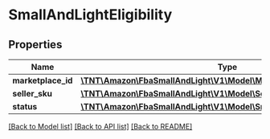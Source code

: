 # SmallAndLightEligibility

## Properties
Name | Type | Description | Notes
------------ | ------------- | ------------- | -------------
**marketplace_id** | [**\TNT\Amazon\FbaSmallAndLight\V1\Model\MarketplaceId**](MarketplaceId.md) |  | 
**seller_sku** | [**\TNT\Amazon\FbaSmallAndLight\V1\Model\SellerSKU**](SellerSKU.md) |  | 
**status** | [**\TNT\Amazon\FbaSmallAndLight\V1\Model\SmallAndLightEligibilityStatus**](SmallAndLightEligibilityStatus.md) |  | 

[[Back to Model list]](../README.md#documentation-for-models) [[Back to API list]](../README.md#documentation-for-api-endpoints) [[Back to README]](../README.md)


